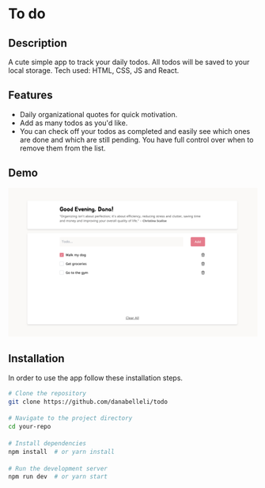 # To do

## Description

A cute simple app to track your daily todos. All todos will be saved to your local storage. Tech used: HTML, CSS, JS and React.

## Features

- Daily organizational quotes for quick motivation.
- Add as many todos as you'd like.
- You can check off your todos as completed and easily see which ones are done and which are still pending. You have full control over when to remove them from the list.

## Demo

![App Screenshot](/public/Screenshot.png)

## Installation

In order to use the app follow these installation steps.

```bash
# Clone the repository
git clone https://github.com/danabelleli/todo

# Navigate to the project directory
cd your-repo

# Install dependencies
npm install  # or yarn install

# Run the development server
npm run dev  # or yarn start
```
